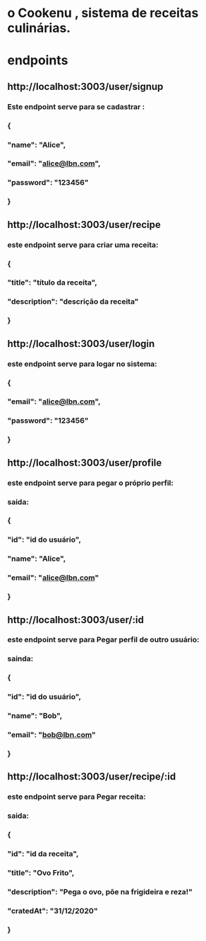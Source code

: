 # o Cookenu , sistema de receitas culinárias.

# endpoints

## http://localhost:3003/user/signup
### Este endpoint serve para se cadastrar :
### {
### 	"name": "Alice",
### 	"email": "alice@lbn.com",
### 	"password": "123456"
### }


## http://localhost:3003/user/recipe
### este endpoint serve para criar uma receita:
### {
### 	"title": "título da receita",
### 	"description": "descrição da receita"
### }


## http://localhost:3003/user/login
### este endpoint serve para logar no sistema:
### {
### 	"email": "alice@lbn.com",
### 	"password": "123456"
### }


## http://localhost:3003/user/profile
### este endpoint serve para pegar o próprio perfil:
### saida:

### {
### 	"id": "id do usuário",
### 	"name": "Alice",
### 	"email": "alice@lbn.com"
### }


## http://localhost:3003/user/:id
### este endpoint serve para Pegar perfil de outro usuário:
### sainda:

### {
### 	"id": "id do usuário",
### 	"name": "Bob",
### 	"email": "bob@lbn.com"
### }


## http://localhost:3003/user/recipe/:id
### este endpoint serve para Pegar receita:
### saida:
### {
### 	"id": "id da receita",
### 	"title": "Ovo Frito",
### 	"description": "Pega o ovo, põe na frigideira e reza!"
### 	"cratedAt": "31/12/2020"
### }



